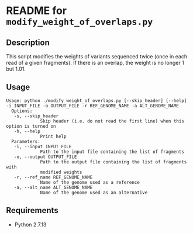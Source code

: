 README for ``modify_weight_of_overlaps.py``
===========================================

Description
-----------

This script modifies the weights of variants sequenced twice (once in each read of a given fragments).
If there is an overlap, the weight is no longer 1 but 1.01.


Usage
-----

```
Usage: python ./modify_weight_of_overlaps.py [--skip_header] [--help] -i INPUT_FILE -o OUTPUT_FILE -r REF_GENOME_NAME -a ALT_GENOME_NAME
  Options:
   -s, --skip_header
             Skip header (i.e. do not read the first line) when this option is turned on
   -h, --help
             Print help
  Parameters:
   -i, --input INPUT_FILE
             Path to the input file containing the list of fragments
   -o, --output OUTPUT_FILE
             Path to the output file containing the list of fragments with 
             modified weights
   -r, --ref_name REF_GENOME_NAME
             Name of the genome used as a reference
   -a, --alt_name ALT_GENOME_NAME
             Name of the genome used as an alternative
```


Requirements
------------

* Python 2.7.13


